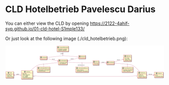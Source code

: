 # CLD Hotelbetrieb Pavelescu Darius

You can either view the CLD by opening https://2122-4ahif-syp.github.io/01-cld-hotel-S1mple133/

Or just look at the following image (./cld_hotelbetrieb.png):

![](cld_hotelbetrieb.png)
